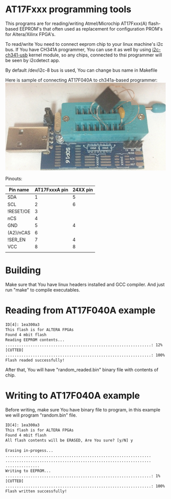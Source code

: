 # AT17Fxxx programming tools
This programs are for reading/writing Atmel/Microchip AT17Fxxx(A) flash-based EEPROM's that often used as replacement for configuration PROM's for Altera/Xilinx FPGA's.

To read/write You need to connect eeprom chip to your linux machine's i2c bus. If You have CH341A programmer, You can use it as well by using [i2c-ch341-usb](https://github.com/gschorcht/i2c-ch341-usb.git) kernel module, so any chips, connected to thsi programmer will be seen by i2cdetect app.

By default /dev/i2c-8 bus is used, You can change bus name in Makefile

Here is sample of connecting AT17F040A to ch341a-based programmer:
![ch341a-prog](ch341a_at17fxxx.jpg)

Pinouts:

Pin name|AT17FxxxA pin|24XX pin
-- | -- | --
SDA|1|5
SCL|2|6
!RESET/OE|3| 
nCS|4| 
GND|5|4
(A2)/nCAS|6| 
!SER_EN|7|4
VCC|8|8
||

# Building
Make sure that You have linux headers installed and GCC compiler. And just run "make" to compile executables.

# Reading from AT17F040A example
```./flash_dump random_readed.bin 
ID[4]: 1ea300a3
This flash is for ALTERA FPGAs
Found 4 mbit flash
Reading EEPROM contents...
................................................................: 12%
[CUTTED]
................................................................: 100%
Flash readed successfully!
```
After that, You will have "random_readed.bin" binary file with contents of chip.

# Writing to AT17F040A example
Before writing, make sure You have binary file to program, in this example we will program "random.bin" file.
```./flash_prog random.bin 
ID[4]: 1ea300a3
This flash is for ALTERA FPGAs
Found 4 mbit flash
All flash contents will be ERASED, Are You sure? [y/N] y

Erasing in-progess...
................................................................
................................................................
...............
Writing to EEPROM...
................................................................: 1%
[CUTTED]
................................................................: 100%
Flash written successfully!
```
